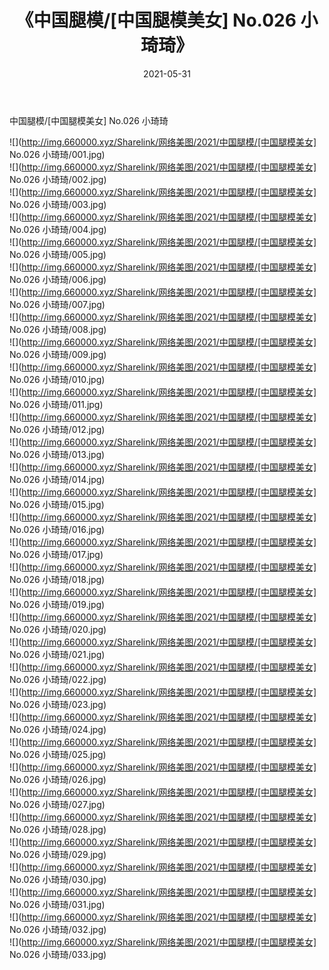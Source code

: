 ﻿---
layout: post
title:  《中国腿模/[中国腿模美女] No.026 小琦琦》
date:   2021-05-31
img: http://img.660000.xyz/Sharelink/网络美图/2021/中国腿模/[中国腿模美女] No.026 小琦琦/000.jpg
categories: [美女, 清纯, 唯美]
---

中国腿模/[中国腿模美女] No.026 小琦琦

 ![](http://img.660000.xyz/Sharelink/网络美图/2021/中国腿模/[中国腿模美女] No.026 小琦琦/001.jpg) <br>![](http://img.660000.xyz/Sharelink/网络美图/2021/中国腿模/[中国腿模美女] No.026 小琦琦/002.jpg) <br>![](http://img.660000.xyz/Sharelink/网络美图/2021/中国腿模/[中国腿模美女] No.026 小琦琦/003.jpg) <br>![](http://img.660000.xyz/Sharelink/网络美图/2021/中国腿模/[中国腿模美女] No.026 小琦琦/004.jpg) <br>![](http://img.660000.xyz/Sharelink/网络美图/2021/中国腿模/[中国腿模美女] No.026 小琦琦/005.jpg) <br>![](http://img.660000.xyz/Sharelink/网络美图/2021/中国腿模/[中国腿模美女] No.026 小琦琦/006.jpg) <br>![](http://img.660000.xyz/Sharelink/网络美图/2021/中国腿模/[中国腿模美女] No.026 小琦琦/007.jpg) <br>![](http://img.660000.xyz/Sharelink/网络美图/2021/中国腿模/[中国腿模美女] No.026 小琦琦/008.jpg) <br>![](http://img.660000.xyz/Sharelink/网络美图/2021/中国腿模/[中国腿模美女] No.026 小琦琦/009.jpg) <br>![](http://img.660000.xyz/Sharelink/网络美图/2021/中国腿模/[中国腿模美女] No.026 小琦琦/010.jpg) <br>![](http://img.660000.xyz/Sharelink/网络美图/2021/中国腿模/[中国腿模美女] No.026 小琦琦/011.jpg) <br>![](http://img.660000.xyz/Sharelink/网络美图/2021/中国腿模/[中国腿模美女] No.026 小琦琦/012.jpg) <br>![](http://img.660000.xyz/Sharelink/网络美图/2021/中国腿模/[中国腿模美女] No.026 小琦琦/013.jpg) <br>![](http://img.660000.xyz/Sharelink/网络美图/2021/中国腿模/[中国腿模美女] No.026 小琦琦/014.jpg) <br>![](http://img.660000.xyz/Sharelink/网络美图/2021/中国腿模/[中国腿模美女] No.026 小琦琦/015.jpg) <br>![](http://img.660000.xyz/Sharelink/网络美图/2021/中国腿模/[中国腿模美女] No.026 小琦琦/016.jpg) <br>![](http://img.660000.xyz/Sharelink/网络美图/2021/中国腿模/[中国腿模美女] No.026 小琦琦/017.jpg) <br>![](http://img.660000.xyz/Sharelink/网络美图/2021/中国腿模/[中国腿模美女] No.026 小琦琦/018.jpg) <br>![](http://img.660000.xyz/Sharelink/网络美图/2021/中国腿模/[中国腿模美女] No.026 小琦琦/019.jpg) <br>![](http://img.660000.xyz/Sharelink/网络美图/2021/中国腿模/[中国腿模美女] No.026 小琦琦/020.jpg) <br>![](http://img.660000.xyz/Sharelink/网络美图/2021/中国腿模/[中国腿模美女] No.026 小琦琦/021.jpg) <br>![](http://img.660000.xyz/Sharelink/网络美图/2021/中国腿模/[中国腿模美女] No.026 小琦琦/022.jpg) <br>![](http://img.660000.xyz/Sharelink/网络美图/2021/中国腿模/[中国腿模美女] No.026 小琦琦/023.jpg) <br>![](http://img.660000.xyz/Sharelink/网络美图/2021/中国腿模/[中国腿模美女] No.026 小琦琦/024.jpg) <br>![](http://img.660000.xyz/Sharelink/网络美图/2021/中国腿模/[中国腿模美女] No.026 小琦琦/025.jpg) <br>![](http://img.660000.xyz/Sharelink/网络美图/2021/中国腿模/[中国腿模美女] No.026 小琦琦/026.jpg) <br>![](http://img.660000.xyz/Sharelink/网络美图/2021/中国腿模/[中国腿模美女] No.026 小琦琦/027.jpg) <br>![](http://img.660000.xyz/Sharelink/网络美图/2021/中国腿模/[中国腿模美女] No.026 小琦琦/028.jpg) <br>![](http://img.660000.xyz/Sharelink/网络美图/2021/中国腿模/[中国腿模美女] No.026 小琦琦/029.jpg) <br>![](http://img.660000.xyz/Sharelink/网络美图/2021/中国腿模/[中国腿模美女] No.026 小琦琦/030.jpg) <br>![](http://img.660000.xyz/Sharelink/网络美图/2021/中国腿模/[中国腿模美女] No.026 小琦琦/031.jpg) <br>![](http://img.660000.xyz/Sharelink/网络美图/2021/中国腿模/[中国腿模美女] No.026 小琦琦/032.jpg) <br>![](http://img.660000.xyz/Sharelink/网络美图/2021/中国腿模/[中国腿模美女] No.026 小琦琦/033.jpg) <br>